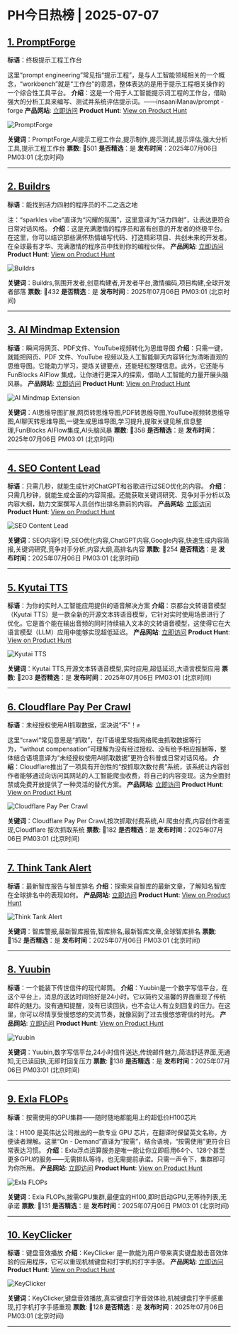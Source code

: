 # PH今日热榜 | 2025-07-07

## [1. PromptForge](https://www.producthunt.com/products/promptforge-2?utm_campaign=producthunt-api&utm_medium=api-v2&utm_source=Application%3A+dev+%28ID%3A+189358%29)
**标语**：终极提示工程工作台

这里“prompt engineering”常见指“提示工程”，是与人工智能领域相关的一个概念，“workbench”就是“工作台”的意思，整体表达的是用于提示工程相关操作的一个综合性工具平台。
**介绍**：这是一个用于人工智能提示词工程的工作台，借助强大的分析工具来编写、测试并系统评估提示词。——insaaniManav/prompt - forge
**产品网站**: [立即访问](https://www.producthunt.com/r/W5OKJ3XY3FJ7ID?utm_campaign=producthunt-api&utm_medium=api-v2&utm_source=Application%3A+dev+%28ID%3A+189358%29)
**Product Hunt**: [View on Product Hunt](https://www.producthunt.com/products/promptforge-2?utm_campaign=producthunt-api&utm_medium=api-v2&utm_source=Application%3A+dev+%28ID%3A+189358%29)

![PromptForge](https://ph-files.imgix.net/899c4939-2b79-4d7c-bb27-5fbcabf6eb44.png?auto=format)

**关键词**：PromptForge,AI提示工程工作台,提示制作,提示测试,提示评估,强大分析工具,提示工程工作台
**票数**: 🔺501
**是否精选**：是
**发布时间**：2025年07月06日 PM03:01 (北京时间)

---

## [2. Buildrs](https://www.producthunt.com/products/buildrs?utm_campaign=producthunt-api&utm_medium=api-v2&utm_source=Application%3A+dev+%28ID%3A+189358%29)
**标语**：能找到活力四射的程序员的不二之选之地

注：“sparkles vibe”直译为“闪耀的氛围”，这里意译为“活力四射”，让表达更符合日常对话风格。
**介绍**：这是充满激情的程序员和富有创意的开发者的终极平台。在这里，你可以结识那些满怀热情编写代码、打造精彩项目、共创未来的开发者。在全球最有才华、充满激情的程序员中找到你的编程伙伴。
**产品网站**: [立即访问](https://www.producthunt.com/r/ABLIDWMYULUQEW?utm_campaign=producthunt-api&utm_medium=api-v2&utm_source=Application%3A+dev+%28ID%3A+189358%29)
**Product Hunt**: [View on Product Hunt](https://www.producthunt.com/products/buildrs?utm_campaign=producthunt-api&utm_medium=api-v2&utm_source=Application%3A+dev+%28ID%3A+189358%29)

![Buildrs](https://ph-files.imgix.net/f3b2517d-d893-44d6-807b-261d689a7752.png?auto=format)

**关键词**：Buildrs,氛围开发者,创意构建者,开发者平台,激情编码,项目构建,全球开发者部落
**票数**: 🔺432
**是否精选**：是
**发布时间**：2025年07月06日 PM03:01 (北京时间)

---

## [3. AI Mindmap Extension](https://www.producthunt.com/products/funblocks-aiflow?utm_campaign=producthunt-api&utm_medium=api-v2&utm_source=Application%3A+dev+%28ID%3A+189358%29)
**标语**：瞬间将网页、PDF文件、YouTube视频转化为思维导图
**介绍**：只需一键，就能把网页、PDF 文件、YouTube 视频以及人工智能聊天内容转化为清晰直观的思维导图。它能助力学习，提炼关键要点，还能轻松整理信息。此外，它还能与 FunBlocks AIFlow 集成，让你进行更深入的探索，借助人工智能的力量开展头脑风暴。
**产品网站**: [立即访问](https://www.producthunt.com/r/IL6DVNXYP7IW6C?utm_campaign=producthunt-api&utm_medium=api-v2&utm_source=Application%3A+dev+%28ID%3A+189358%29)
**Product Hunt**: [View on Product Hunt](https://www.producthunt.com/products/funblocks-aiflow?utm_campaign=producthunt-api&utm_medium=api-v2&utm_source=Application%3A+dev+%28ID%3A+189358%29)

![AI Mindmap Extension](https://ph-files.imgix.net/47374b6b-64b9-487c-9c0c-7459626f9868.png?auto=format)

**关键词**：AI思维导图扩展,网页转思维导图,PDF转思维导图,YouTube视频转思维导图,AI聊天转思维导图,一键生成思维导图,学习提升,提取关键见解,信息整理,FunBlocks AIFlow集成,AI头脑风暴
**票数**: 🔺358
**是否精选**：是
**发布时间**：2025年07月06日 PM03:01 (北京时间)

---

## [4. SEO Content Lead](https://www.producthunt.com/products/seo-content-lead?utm_campaign=producthunt-api&utm_medium=api-v2&utm_source=Application%3A+dev+%28ID%3A+189358%29)
**标语**：只需几秒，就能生成针对ChatGPT和谷歌进行过SEO优化的内容。
**介绍**：只需几秒钟，就能生成全面的内容简报。还能获取关键词研究、竞争对手分析以及内容大纲，助力文案撰写人员创作出排名靠前的内容。
**产品网站**: [立即访问](https://www.producthunt.com/r/TF6PBNEKJJULOB?utm_campaign=producthunt-api&utm_medium=api-v2&utm_source=Application%3A+dev+%28ID%3A+189358%29)
**Product Hunt**: [View on Product Hunt](https://www.producthunt.com/products/seo-content-lead?utm_campaign=producthunt-api&utm_medium=api-v2&utm_source=Application%3A+dev+%28ID%3A+189358%29)

![SEO Content Lead](https://ph-files.imgix.net/5c7e3739-8741-4aad-a33b-8116d0568ef7.png?auto=format)

**关键词**：SEO内容引导,SEO优化内容,ChatGPT内容,Google内容,快速生成内容简报,关键词研究,竞争对手分析,内容大纲,高排名内容
**票数**: 🔺254
**是否精选**：是
**发布时间**：2025年07月06日 PM03:01 (北京时间)

---

## [5. Kyutai TTS](https://www.producthunt.com/products/kyutai-tts?utm_campaign=producthunt-api&utm_medium=api-v2&utm_source=Application%3A+dev+%28ID%3A+189358%29)
**标语**：为你的实时人工智能应用提供的语音解决方案
**介绍**：京都台文转语音模型（Kyutai TTS）是一款全新的开源文本转语音模型，它针对实时使用场景进行了优化。它是首个能在输出音频的同时持续输入文本的文转语音模型，这使得它在大语言模型（LLM）应用中能够实现超低延迟。
**产品网站**: [立即访问](https://www.producthunt.com/r/RFM5OMXU7GJVUE?utm_campaign=producthunt-api&utm_medium=api-v2&utm_source=Application%3A+dev+%28ID%3A+189358%29)
**Product Hunt**: [View on Product Hunt](https://www.producthunt.com/products/kyutai-tts?utm_campaign=producthunt-api&utm_medium=api-v2&utm_source=Application%3A+dev+%28ID%3A+189358%29)

![Kyutai TTS](https://ph-files.imgix.net/e97ad918-8675-4451-b59b-875bc0b34d2d.png?auto=format)

**关键词**：Kyutai TTS,开源文本转语音模型,实时应用,超低延迟,大语言模型应用
**票数**: 🔺203
**是否精选**：是
**发布时间**：2025年07月06日 PM03:01 (北京时间)

---

## [6. Cloudflare Pay Per Crawl](https://www.producthunt.com/products/cloudflare?utm_campaign=producthunt-api&utm_medium=api-v2&utm_source=Application%3A+dev+%28ID%3A+189358%29)
**标语**：未经授权使用AI抓取数据，坚决说“不”！✊

这里“crawl”常见意思是“抓取”，在IT语境里常指网络爬虫抓取数据等行为，“without compensation”可理解为没有经过授权、没有给予相应报酬等，整体结合语境意译为“未经授权使用AI抓取数据”更符合科普或日常对话风格。
**介绍**：Cloudflare推出了一项具有开创性的“按抓取次数付费”系统，该系统让内容创作者能够通过向访问其网站的人工智能爬虫收费，将自己的内容变现。这为全面封禁或免费开放提供了一种灵活的替代方案。
**产品网站**: [立即访问](https://www.producthunt.com/r/WESSDSWCAJHYLB?utm_campaign=producthunt-api&utm_medium=api-v2&utm_source=Application%3A+dev+%28ID%3A+189358%29)
**Product Hunt**: [View on Product Hunt](https://www.producthunt.com/products/cloudflare?utm_campaign=producthunt-api&utm_medium=api-v2&utm_source=Application%3A+dev+%28ID%3A+189358%29)

![Cloudflare Pay Per Crawl](https://ph-files.imgix.net/5ffef46a-3fcd-487b-a641-4f49bc43b2e5.png?auto=format)

**关键词**：Cloudflare Pay Per Crawl,按次抓取付费系统,AI 爬虫付费,内容创作者变现,Cloudflare 按次抓取系统
**票数**: 🔺182
**是否精选**：是
**发布时间**：2025年07月06日 PM03:01 (北京时间)

---

## [7. Think Tank Alert](https://www.producthunt.com/products/think-tank-alert?utm_campaign=producthunt-api&utm_medium=api-v2&utm_source=Application%3A+dev+%28ID%3A+189358%29)
**标语**：最新智库报告与智库排名
**介绍**：探索来自智库的最新文章，了解知名智库在全球排名中的表现如何。
**产品网站**: [立即访问](https://www.producthunt.com/r/VYIRQKNSXORL2B?utm_campaign=producthunt-api&utm_medium=api-v2&utm_source=Application%3A+dev+%28ID%3A+189358%29)
**Product Hunt**: [View on Product Hunt](https://www.producthunt.com/products/think-tank-alert?utm_campaign=producthunt-api&utm_medium=api-v2&utm_source=Application%3A+dev+%28ID%3A+189358%29)

![Think Tank Alert](https://ph-files.imgix.net/7b892fc9-ee50-4ff7-aa5a-e4180ac1de0c.png?auto=format)

**关键词**：智库警报,最新智库报告,智库排名,最新智库文章,全球智库排名
**票数**: 🔺152
**是否精选**：是
**发布时间**：2025年07月06日 PM03:01 (北京时间)

---

## [8. Yuubin](https://www.producthunt.com/products/yuubin?utm_campaign=producthunt-api&utm_medium=api-v2&utm_source=Application%3A+dev+%28ID%3A+189358%29)
**标语**：一个能装下传世信件的现代邮筒。
**介绍**：Yuubin是一个数字写信平台，在这个平台上，消息的送达时间恰好是24小时。它以简约又温馨的界面重现了传统邮件的魅力。没有通知提醒，没有已读回执，也不会让人有立刻回复的压力。在这里，你可以尽情享受慢悠悠的交流节奏，就像回到了过去慢悠悠寄信的时光。
**产品网站**: [立即访问](https://www.producthunt.com/r/T5SAHLZYFRSCEU?utm_campaign=producthunt-api&utm_medium=api-v2&utm_source=Application%3A+dev+%28ID%3A+189358%29)
**Product Hunt**: [View on Product Hunt](https://www.producthunt.com/products/yuubin?utm_campaign=producthunt-api&utm_medium=api-v2&utm_source=Application%3A+dev+%28ID%3A+189358%29)

![Yuubin](https://ph-files.imgix.net/0ff54c26-aca6-4e75-a156-044408c628a1.png?auto=format)

**关键词**：Yuubin,数字写信平台,24小时信件送达,传统邮件魅力,简洁舒适界面,无通知,无已读回执,无即时回复压力
**票数**: 🔺138
**是否精选**：是
**发布时间**：2025年07月06日 PM03:01 (北京时间)

---

## [9. Exla FLOPs](https://www.producthunt.com/products/exla-flops?utm_campaign=producthunt-api&utm_medium=api-v2&utm_source=Application%3A+dev+%28ID%3A+189358%29)
**标语**：按需使用的GPU集群——随时随地都能用上的超低价H100芯片

注：H100 是英伟达公司推出的一款专业 GPU 芯片，在翻译时保留英文名称，方便读者理解。这里“On - Demand”直译为“按需”，结合语境，“按需使用”更符合日常表达习惯。
**介绍**：Exla浮点运算服务是唯一能让你立即启用64个、128个甚至更多GPU的服务——无需排队等待，也无需提前承诺。只需一声令下，集群即可为你所用。
**产品网站**: [立即访问](https://www.producthunt.com/r/I3LGBEDX52R65X?utm_campaign=producthunt-api&utm_medium=api-v2&utm_source=Application%3A+dev+%28ID%3A+189358%29)
**Product Hunt**: [View on Product Hunt](https://www.producthunt.com/products/exla-flops?utm_campaign=producthunt-api&utm_medium=api-v2&utm_source=Application%3A+dev+%28ID%3A+189358%29)

![Exla FLOPs](https://ph-files.imgix.net/50bab9dd-4b8e-4b52-a55b-a1514f99f05b.png?auto=format)

**关键词**：Exla FLOPs,按需GPU集群,最便宜的H100,即时启动GPU,无等待列表,无承诺
**票数**: 🔺131
**是否精选**：是
**发布时间**：2025年07月06日 PM03:01 (北京时间)

---

## [10. KeyClicker](https://www.producthunt.com/products/keyclicker?utm_campaign=producthunt-api&utm_medium=api-v2&utm_source=Application%3A+dev+%28ID%3A+189358%29)
**标语**：键盘音效播放
**介绍**：KeyClicker 是一款能为用户带来真实键盘敲击音效体验的应用程序，它可以重现机械键盘和打字机的打字手感。
**产品网站**: [立即访问](https://www.producthunt.com/r/JGC3HFC5VKBB64?utm_campaign=producthunt-api&utm_medium=api-v2&utm_source=Application%3A+dev+%28ID%3A+189358%29)
**Product Hunt**: [View on Product Hunt](https://www.producthunt.com/products/keyclicker?utm_campaign=producthunt-api&utm_medium=api-v2&utm_source=Application%3A+dev+%28ID%3A+189358%29)

![KeyClicker](https://ph-files.imgix.net/f4cb63e7-c52f-4a9f-850b-4af99f6d1d91.png?auto=format)

**关键词**：KeyClicker,键盘音效播放,真实键盘打字音效体验,机械键盘打字手感重现,打字机打字手感重现
**票数**: 🔺128
**是否精选**：是
**发布时间**：2025年07月06日 PM03:01 (北京时间)

---


